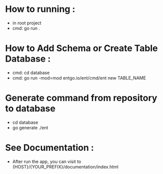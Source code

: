 # How to running :

- in root project
- cmd: go run .

# How to Add Schema or Create Table Database :

- cmd: cd database
- cmd: go run -mod=mod entgo.io/ent/cmd/ent new TABLE_NAME

# Generate command from repository to database

- cd database
- go generate ./ent

# See Documentation :

- After run the app, you can visit to {HOST}/{YOUR_PREFIX}/documentation/index.html

